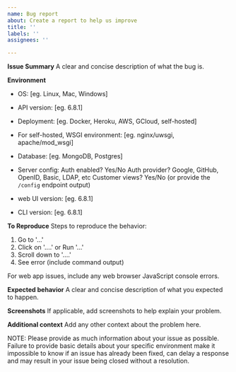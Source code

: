 ```yaml
---
name: Bug report
about: Create a report to help us improve
title: ''
labels: ''
assignees: ''

---
```


**Issue Summary**
A clear and concise description of what the bug is.

**Environment**
- OS: [eg. Linux, Mac, Windows]
- API version: [eg. 6.8.1]
- Deployment: [eg. Docker, Heroku, AWS, GCloud, self-hosted]
- For self-hosted, WSGI environment: [eg. nginx/uwsgi, apache/mod_wsgi]

- Database: [eg. MongoDB, Postgres]

- Server config:
  Auth enabled? Yes/No
  Auth provider? Google, GitHub, OpenID, Basic, LDAP, etc
  Customer views? Yes/No
  (or provide the `/config` endpoint output)

- web UI version: [eg. 6.8.1]
- CLI version: [eg. 6.8.1]

**To Reproduce**
Steps to reproduce the behavior:
1. Go to '...'
2. Click on '....' or Run '...'
3. Scroll down to '....'
4. See error (include command output)

For web app issues, include any web browser JavaScript console errors.

**Expected behavior**
A clear and concise description of what you expected to happen.

**Screenshots**
If applicable, add screenshots to help explain your problem.

**Additional context**
Add any other context about the problem here.


NOTE: Please provide as much information about your issue as possible.
Failure to provide basic details about your specific environment make
it impossible to know if an issue has already been fixed, can delay a
response and may result in your issue being closed without a resolution.

